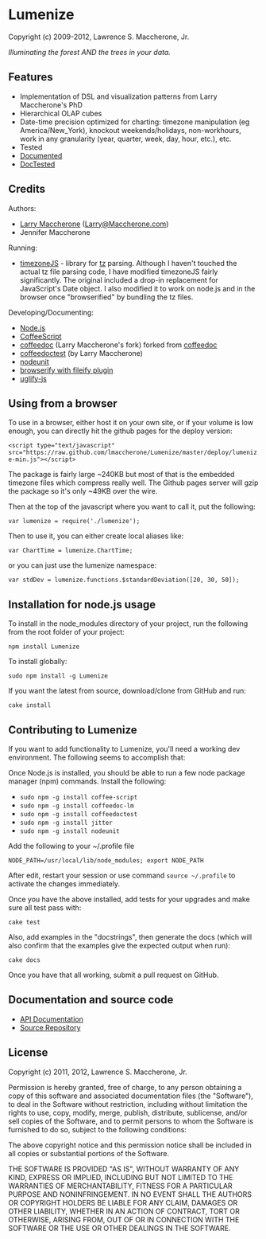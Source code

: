






# Lumenize #

Copyright (c) 2009-2012, Lawrence S. Maccherone, Jr.

_Illuminating the forest AND the trees in your data._

## Features ##

* Implementation of DSL and visualization patterns from Larry Maccherone's PhD
* Hierarchical OLAP cubes
* Date-time precision optimized for charting: timezone manipulation (eg America/New_York), knockout weekends/holidays,
  non-workhours, work in any granularity (year, quarter, week, day, hour, etc.), etc.
* Tested
* [Documented](http://lmaccherone.github.com/Lumenize/docs/index.html)
* [DocTested](https://github.com/lmaccherone/coffeedoctest)

## Credits ##

Authors:

* [Larry Maccherone](http://maccherone.com) (<Larry@Maccherone.com>)
* Jennifer Maccherone

Running:

* [timezoneJS](https://github.com/mde/timezone-js) - library for [tz](http://www.twinsun.com/tz/tz-link.htm) parsing.
  Although I haven't touched the actual tz file parsing code, I have modified timezoneJS fairly significantly. 
  The original included a drop-in replacement for JavaScript's Date object.
  I also modified it to work on node.js and in the browser once "browserified" by bundling the tz files.

Developing/Documenting:

* [Node.js](http://nodejs.org/)
* [CoffeeScript](http://coffeescript.org/)
* [coffeedoc](https://github.com/lmaccherone/coffeedoc) (Larry Maccherone's fork) forked from [coffeedoc](https://github.com/omarkhan/coffeedoc)
* [coffeedoctest](https://github.com/lmaccherone/coffeedoctest) (by Larry Maccherone)
* [nodeunit](https://github.com/caolan/nodeunit)
* [browserify with fileify plugin](https://github.com/substack/node-browserify)
* [uglify-js](https://github.com/mishoo/UglifyJS)

## Using from a browser ##

To use in a browser, either host it on your own site, or if your volume is low enough, you can directly hit the github pages for the deploy version:

`<script type="text/javascript" src="https://raw.github.com/lmaccherone/Lumenize/master/deploy/lumenize-min.js"></script>`

The package is fairly large ~240KB but most of that is the embedded timezone files which compress really well. The Github pages server will gzip 
the package so it's only ~49KB over the wire.

Then at the top of the javascript where you want to call it, put the following:

`var lumenize = require('./lumenize');`

Then to use it, you can either create local aliases like:

`var ChartTime = lumenize.ChartTime;`

or you can just use the lumenize namespace:

`var stdDev = lumenize.functions.$standardDeviation([20, 30, 50]);`
    
## Installation for node.js usage ##

To install in the node_modules directory of your project, run the following from the root folder of your project:

`npm install Lumenize`
    
To install globally:

`sudo npm install -g Lumenize`
    
If you want the latest from source, download/clone from GitHub and run:

`cake install`

## Contributing to Lumenize ##
    
If you want to add functionality to Lumenize, you'll need a working dev environment. The following seems to accomplish that:

Once Node.js is installed, you should be able to run a few node package manager (npm) commands. Install the following:

* `sudo npm -g install coffee-script`
* `sudo npm -g install coffeedoc-lm`
* `sudo npm -g install coffeedoctest`
* `sudo npm -g install jitter`
* `sudo npm -g install nodeunit`
 
Add the following to your ~/.profile file
  
`NODE_PATH=/usr/local/lib/node_modules; export NODE_PATH`

After edit, restart your session or use command `source ~/.profile` to activate the changes immediately.

Once you have the above installed, add tests for your upgrades and make sure all test pass with:

`cake test`
    
Also, add examples in the "docstrings", then generate the docs (which will also confirm that the examples give the expected output when run):

`cake docs`

Once you have that all working, submit a pull request on GitHub.

## Documentation and source code ##

* [API Documentation](http://lmaccherone.github.com/Lumenize/docs/index.html)
* [Source Repository](https://github.com/lmaccherone/Lumenize)

## License ##

Copyright (c) 2011, 2012, Lawrence S. Maccherone, Jr.

Permission is hereby granted, free of charge, to any person obtaining a copy of this software and associated 
documentation files (the "Software"), to deal in the Software without restriction, including without limitation 
the rights to use, copy, modify, merge, publish, distribute, sublicense, and/or sell copies of the Software, and 
to permit persons to whom the Software is furnished to do so, subject to the following conditions:

The above copyright notice and this permission notice shall be included in all copies or substantial portions of the Software.

THE SOFTWARE IS PROVIDED "AS IS", WITHOUT WARRANTY OF ANY KIND, EXPRESS OR IMPLIED, INCLUDING BUT NOT LIMITED 
TO THE WARRANTIES OF MERCHANTABILITY, FITNESS FOR A PARTICULAR PURPOSE AND NONINFRINGEMENT. IN NO EVENT SHALL 
THE AUTHORS OR COPYRIGHT HOLDERS BE LIABLE FOR ANY CLAIM, DAMAGES OR OTHER LIABILITY, WHETHER IN AN ACTION OF 
CONTRACT, TORT OR OTHERWISE, ARISING FROM, OUT OF OR IN CONNECTION WITH THE SOFTWARE OR THE USE OR OTHER DEALINGS 
IN THE SOFTWARE.


